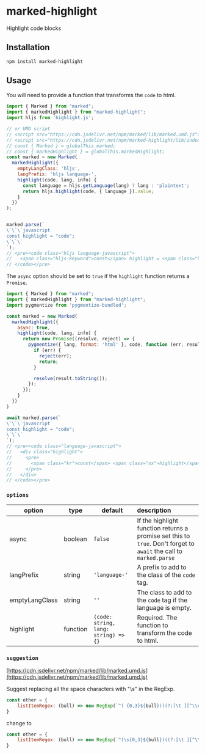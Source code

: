 # marked-highlight

Highlight code blocks

## Installation

```sh
npm install marked-highlight
```

## Usage

You will need to provide a function that transforms the `code` to html.

```js
import { Marked } from "marked";
import { markedHighlight } from "marked-highlight";
import hljs from 'highlight.js';

// or UMD script
// <script src="https://cdn.jsdelivr.net/npm/marked/lib/marked.umd.js"></script>
// <script src="https://cdn.jsdelivr.net/npm/marked-highlight/lib/index.umd.js"></script>
// const { Marked } = globalThis.marked;
// const { markedHighlight } = globalThis.markedHighlight;
const marked = new Marked(
  markedHighlight({
	emptyLangClass: 'hljs',
    langPrefix: 'hljs language-',
    highlight(code, lang, info) {
      const language = hljs.getLanguage(lang) ? lang : 'plaintext';
      return hljs.highlight(code, { language }).value;
    }
  })
);


marked.parse(`
\`\`\`javascript
const highlight = "code";
\`\`\`
`);
// <pre><code class="hljs language-javascript">
//   <span class="hljs-keyword">const</span> highlight = <span class="hljs-string">&quot;code&quot;</span>;
// </code></pre>
```

The `async` option should be set to `true` if the `highlight` function returns a `Promise`.

```js
import { Marked } from "marked";
import { markedHighlight } from "marked-highlight";
import pygmentize from 'pygmentize-bundled';

const marked = new Marked(
  markedHighlight({
    async: true,
    highlight(code, lang, info) {
      return new Promise((resolve, reject) => {
        pygmentize({ lang, format: 'html' }, code, function (err, result) {
          if (err) {
            reject(err);
            return;
          }

          resolve(result.toString());
        });
      });
    }
  })
)

await marked.parse(`
\`\`\`javascript
const highlight = "code";
\`\`\`
`);
// <pre><code class="language-javascript">
//   <div class="highlight">
//     <pre>
//       <span class="kr">const</span> <span class="nx">highlight</span> <span class="o">=</span> <span class="s2">&quot;code&quot;</span><span class="p">;</span>
//     </pre>
//   </div>
// </code></pre>
```

### `options`

| option |  type  | default | description |
|--------|--------|---------|:------------|
| async  | boolean | `false` | If the highlight function returns a promise set this to `true`. Don't forget to `await` the call to `marked.parse` |
| langPrefix | string | `'language-'` | A prefix to add to the class of the `code` tag. |
| emptyLangClass | string | `''` | The class to add to the `code` tag if the language is empty. |
| highlight | function | `(code: string, lang: string) => {}` | Required. The function to transform the code to html. |

### `suggestion`

[https://cdn.jsdelivr.net/npm/marked/lib/marked.umd.js](https://cdn.jsdelivr.net/npm/marked/lib/marked.umd.js)

Suggest replacing all the space characters with "\s" in the RegExp.

```js
const other = {
	listItemRegex: (bull) => new RegExp(`^( {0,3}${bull})((?:[\t ][^\\n]*)?(?:\\n|$))`),
}
```

change to 

```js
const other = {
	listItemRegex: (bull) => new RegExp(`^(\s{0,3}${bull})((?:[\t ][^\\n]*)?(?:\\n|$))`),
}
```
